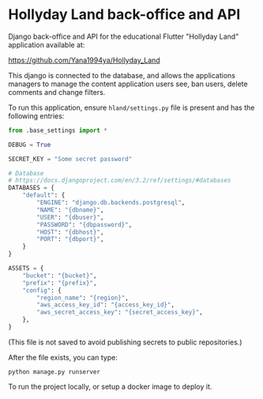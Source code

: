 # Hollyday Land back-office and API

Django back-office and API for the educational Flutter "Hollyday Land" application
available at:

https://github.com/Yana1994ya/Hollyday_Land

This django is connected to the database, and allows the applications managers
to manage the content application users see, ban users, delete comments and change filters.

To run this application, ensure
`hland/settings.py` file is present and has the following entries:

```python
from .base_settings import *

DEBUG = True

SECRET_KEY = "Some secret password"

# Database
# https://docs.djangoproject.com/en/3.2/ref/settings/#databases
DATABASES = {
    "default": {
        "ENGINE": "django.db.backends.postgresql",
        "NAME": "{dbname}",
        "USER": "{dbuser}",
        "PASSWORD": "{dbpassword}",
        "HOST": "{dbhost}",
        "PORT": "{dbport}",
    }
}

ASSETS = {
    "bucket": "{bucket}",
    "prefix": "{prefix}",
    "config": {
        "region_name": "{region}",
        "aws_access_key_id": "{access_key_id}",
        "aws_secret_access_key": "{secret_access_key}",
    },
}
```

(This file is not saved to avoid publishing secrets to public
repositories.)

After the file exists, you can type:

`python manage.py runserver`

To run the project locally, or setup a docker image to deploy it.